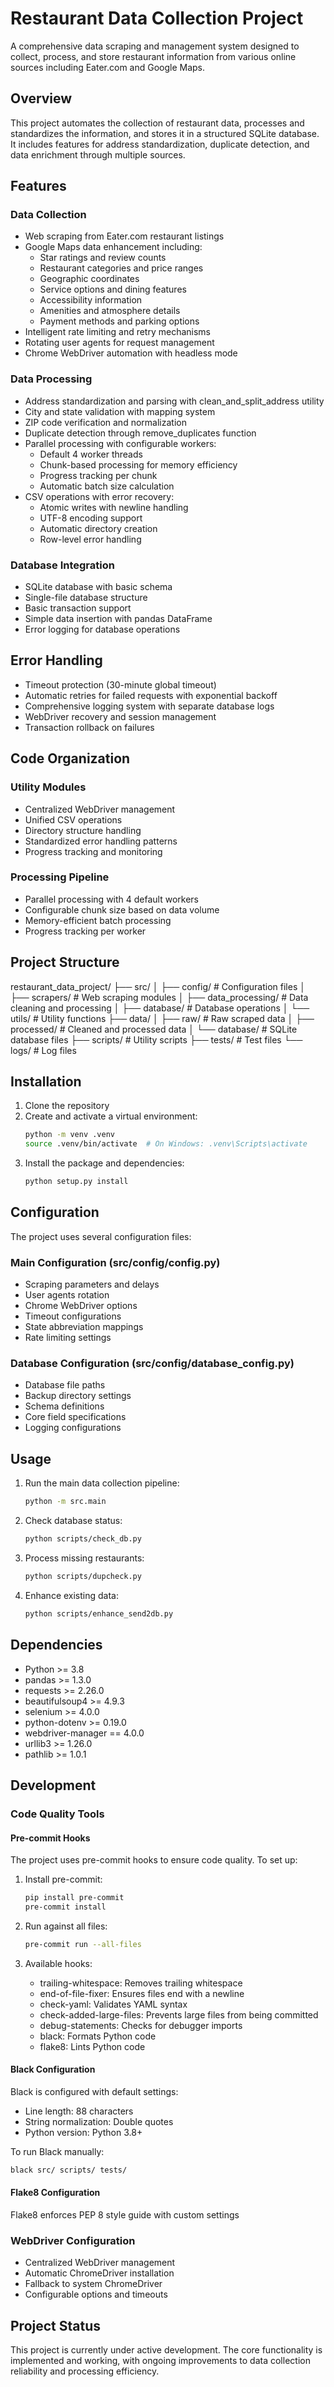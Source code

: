 # Restaurant Data Collection Project

A comprehensive data scraping and management system designed to collect, process, and store restaurant information from various online sources including Eater.com and Google Maps.

## Overview

This project automates the collection of restaurant data, processes and standardizes the information, and stores it in a structured SQLite database. It includes features for address standardization, duplicate detection, and data enrichment through multiple sources.

## Features

### Data Collection
- Web scraping from Eater.com restaurant listings
- Google Maps data enhancement including:
  - Star ratings and review counts
  - Restaurant categories and price ranges
  - Geographic coordinates
  - Service options and dining features
  - Accessibility information
  - Amenities and atmosphere details
  - Payment methods and parking options
- Intelligent rate limiting and retry mechanisms
- Rotating user agents for request management
- Chrome WebDriver automation with headless mode

### Data Processing
- Address standardization and parsing with clean_and_split_address utility
- City and state validation with mapping system
- ZIP code verification and normalization
- Duplicate detection through remove_duplicates function
- Parallel processing with configurable workers:
  - Default 4 worker threads
  - Chunk-based processing for memory efficiency
  - Progress tracking per chunk
  - Automatic batch size calculation
- CSV operations with error recovery:
  - Atomic writes with newline handling
  - UTF-8 encoding support
  - Automatic directory creation
  - Row-level error handling

### Database Integration
- SQLite database with basic schema
- Single-file database structure
- Basic transaction support
- Simple data insertion with pandas DataFrame
- Error logging for database operations

## Error Handling
- Timeout protection (30-minute global timeout)
- Automatic retries for failed requests with exponential backoff
- Comprehensive logging system with separate database logs
- WebDriver recovery and session management
- Transaction rollback on failures

## Code Organization

### Utility Modules
- Centralized WebDriver management
- Unified CSV operations
- Directory structure handling
- Standardized error handling patterns
- Progress tracking and monitoring

### Processing Pipeline
- Parallel processing with 4 default workers
- Configurable chunk size based on data volume
- Memory-efficient batch processing
- Progress tracking per worker

## Project Structure

restaurant_data_project/
├── src/
│   ├── config/        # Configuration files
│   ├── scrapers/      # Web scraping modules
│   ├── data_processing/ # Data cleaning and processing
│   ├── database/      # Database operations
│   └── utils/         # Utility functions
├── data/
│   ├── raw/          # Raw scraped data
│   ├── processed/    # Cleaned and processed data
│   └── database/     # SQLite database files
├── scripts/          # Utility scripts
├── tests/           # Test files
└── logs/            # Log files

## Installation

1. Clone the repository
2. Create and activate a virtual environment:
   ```bash
   python -m venv .venv
   source .venv/bin/activate  # On Windows: .venv\Scripts\activate
   ```
3. Install the package and dependencies:
   ```bash
   python setup.py install
   ```

## Configuration

The project uses several configuration files:

### Main Configuration (src/config/config.py)
- Scraping parameters and delays
- User agents rotation
- Chrome WebDriver options
- Timeout configurations
- State abbreviation mappings
- Rate limiting settings

### Database Configuration (src/config/database_config.py)
- Database file paths
- Backup directory settings
- Schema definitions
- Core field specifications
- Logging configurations

## Usage

1. Run the main data collection pipeline:
   ```bash
   python -m src.main
   ```

2. Check database status:
   ```bash
   python scripts/check_db.py
   ```

3. Process missing restaurants:
   ```bash
   python scripts/dupcheck.py
   ```

4. Enhance existing data:
   ```bash
   python scripts/enhance_send2db.py
   ```

## Dependencies

- Python >= 3.8
- pandas >= 1.3.0
- requests >= 2.26.0
- beautifulsoup4 >= 4.9.3
- selenium >= 4.0.0
- python-dotenv >= 0.19.0
- webdriver-manager == 4.0.0
- urllib3 >= 1.26.0
- pathlib >= 1.0.1

## Development

### Code Quality Tools

#### Pre-commit Hooks
The project uses pre-commit hooks to ensure code quality. To set up:

1. Install pre-commit:
   ```bash
   pip install pre-commit
   pre-commit install
   ```

2. Run against all files:
   ```bash
   pre-commit run --all-files
   ```

3. Available hooks:
   - trailing-whitespace: Removes trailing whitespace
   - end-of-file-fixer: Ensures files end with a newline
   - check-yaml: Validates YAML syntax
   - check-added-large-files: Prevents large files from being committed
   - debug-statements: Checks for debugger imports
   - black: Formats Python code
   - flake8: Lints Python code

#### Black Configuration
Black is configured with default settings:
- Line length: 88 characters
- String normalization: Double quotes
- Python version: Python 3.8+

To run Black manually:
```bash
black src/ scripts/ tests/
```

#### Flake8 Configuration
Flake8 enforces PEP 8 style guide with custom settings

### WebDriver Configuration
- Centralized WebDriver management
- Automatic ChromeDriver installation
- Fallback to system ChromeDriver
- Configurable options and timeouts

## Project Status

This project is currently under active development. The core functionality is implemented and working, with ongoing improvements to data collection reliability and processing efficiency.


